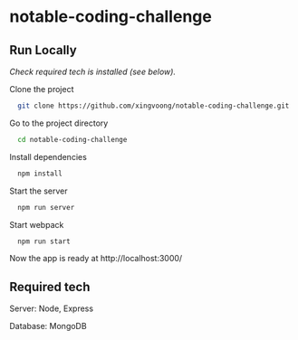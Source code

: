 # notable-coding-challenge
## Run Locally
_Check required tech is installed (see below)._

Clone the project

```bash
  git clone https://github.com/xingvoong/notable-coding-challenge.git
```

Go to the project directory

```bash
  cd notable-coding-challenge
```

Install dependencies

```bash
  npm install
```

Start the server

```bash
  npm run server
```

Start webpack

```bash
  npm run start
```
Now the app is ready at http://localhost:3000/

## Required tech
Server: Node, Express

Database: MongoDB
